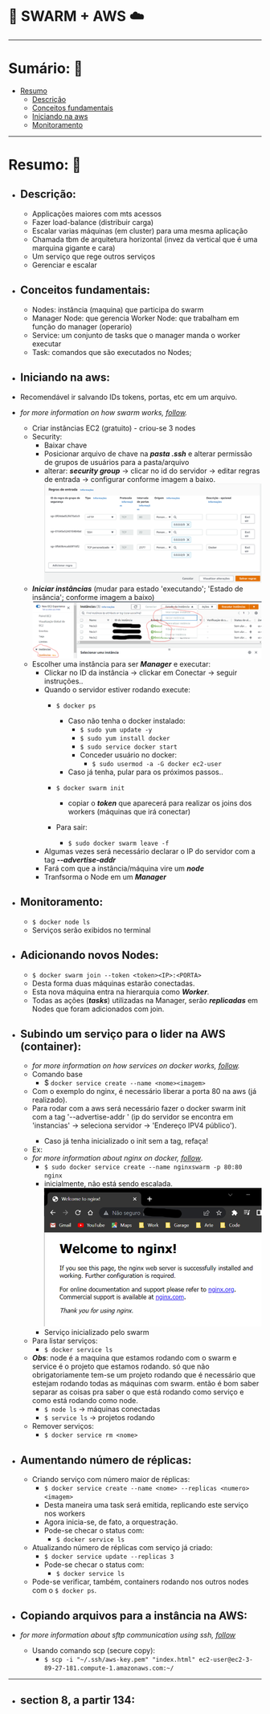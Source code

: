 # :whale: SWARM + AWS :cloud:

***

# Sumário: :round_pushpin:

- [Resumo](#resumo-memo)
    - [Descrição](#descrição)
    - [Conceitos fundamentais](#conceitos-fundamentais)
    - [Iniciando na aws](#iniciando-na-aws)
    - [Monitoramento](#monitoramento)

***

# Resumo: :memo:

- ## **Descrição**:
    - Applicações maiores com mts acessos
    - Fazer load-balance (distribuir carga)
    - Escalar varias máquinas (em cluster) para uma mesma aplicação
    - Chamada tbm de arquitetura horizontal (invez da vertical que é uma marquina gigante e cara)
    - Um serviço que rege outros serviços
    - Gerenciar e escalar


- ## **Conceitos fundamentais**:
    - Nodes: instância (maquina) que participa do swarm
    - Manager Node: que gerencia
    Worker Node: que trabalham em função do manager (operario)
    - Service: um conjunto de tasks que o manager manda o worker executar
    - Task: comandos que são executados no Nodes;

- ## **Iniciando na aws**:

- Recomendável ir salvando IDs tokens, portas, etc em um arquivo.
- *for more information on how swarm works, [follow](https://docs.docker.com/engine/swarm/how-swarm-mode-works/services/).*
    - Criar instâncias EC2 (gratuito) - criou-se 3 nodes
    - Security:
        - Baixar chave
        - Posicionar arquivo de chave na ***pasta .ssh*** e alterar permissão de grupos de usuários para a pasta/arquivo
        - alterar: ***security group*** -> clicar no id do servidor -> editar regras de entrada -> configurar conforme imagem a baixo.
        ![imagem](./images/regras-de-entrada-redes-portas.png)
    - ***Iniciar instâncias*** (mudar para estado 'executando'; 'Estado de insância'; conforme imagem a baixo)
    ![imagem-executando-instancias](./images/executando-instancias.png)
    - Escolher uma instância para ser ***Manager*** e executar:
        - Clickar no ID da instância -> clickar em Conectar -> seguir instruções..
        - Quando o servidor estiver rodando execute:
            - ```$ docker ps```
                - Caso não tenha o docker instalado:
                    - ```$ sudo yum update -y ```
                    - ```$ sudo yum install docker```
                    - ```$ sudo service docker start```
                    - Conceder usuário no docker:
                        - ```$ sudo usermod -a -G docker ec2-user```
                - Caso já tenha, pular para os próximos passos..
            - ```$ docker swarm init```
                - copiar o ***token*** que aparecerá para realizar os joins dos workers (máquinas que irá conectar)
            
            - Para sair:
                - ```$ sudo docker swarm leave -f```
        - Algumas vezes será necessário declarar o IP do servidor com a tag ***--advertise-addr***
        - Fará com que a instância/máquina vire um ***node***
        - Tranfsorma o Node em um ***Manager***

- ## **Monitoramento**:
    - ```$ docker node ls```
    - Serviços serão exibidos no terminal

- ## **Adicionando novos Nodes**:
    - ```$ docker swarm join --token <token><IP>:<PORTA>```
    - Desta forma duas máquinas estarão conectadas.
    - Esta nova máquina entra na hierarquia como ***Worker***.
    - Todas as ações (***tasks***) utilizadas na Manager, serão ***replicadas*** em Nodes que foram adicionados com join.

- ## **Subindo um serviço para o lider na AWS (container)**:
    - *for more information on how services on docker works, [follow](https://docs.docker.com/engine/reference/commandline/service/).*
    - Comando base
        - $ ```docker service create --name <nome><imagem>```
    - Com o exemplo do nginx, é necessário liberar a porta 80 na aws (já realizado).
    - Para rodar com a aws será necessário fazer o docker swarm init com a tag '--advertise-addr <numero-ip>' (ip do servidor se encontra em 'instancias' -> seleciona servidor -> 'Endereço IPV4 público').
        - Caso já tenha inicializado o init sem a tag, refaça!
     - Ex:
     - *for more information about nginx on docker, [follow](https://hub.docker.com/_/nginx)*.
        - ```$ sudo docker service create --name nginxswarm -p 80:80 nginx```
        - inicialmente, não está sendo escalada.
        ![nginx-lider-service](./images/nginx-lider-service.png)
        - Serviço inicializado pelo swarm
    - Para listar serviços:
        - ```$ docker service ls```
    - ***Obs***: node é a maquina que estamos rodando com o swarm e service é o projeto que estamos rodando. só que não obrigatoriamente tem-se um projeto rodando que é necessário que estejam rodando todas as máquinas com swarm. então é bom saber separar as coisas pra saber o que está rodando como serviço e como está rodando como node. 
        - ```$ node ls``` -> máquinas conectadas
        - ```$ service ls``` -> projetos rodando
    - Remover serviços:
        - ```$ docker service rm <nome>```

- ## **Aumentando número de réplicas**:
    - Criando serviço com número maior de réplicas:
        - ```$ docker service create --name <nome> --replicas <numero> <imagem>```
        - Desta maneira uma task será emitida, replicando este serviço nos workers
        - Agora inicia-se, de fato, a orquestração.
        - Pode-se checar o status com:
            - ```$ docker service ls```
    - Atualizando número de réplicas com serviço já criado:
        - ```$ docker service update --replicas 3```
        - Pode-se checar o status com:
            - ```$ docker service ls```
    - Pode-se verificar, também, containers rodando nos outros nodes com o ```$ docker ps```.
    
- ## Copiando arquivos para a instância na AWS:
- *for more information about sftp communication using ssh, [follow](https://www.ssh.com/academy/ssh/sftp)*

    - Usando comando scp (secure copy):
        - ```$ scp -i "~/.ssh/aws-key.pem" "index.html" ec2-user@ec2-3-89-27-181.compute-1.amazonaws.com:~/```


***

- ## section 8, a partir 134:
